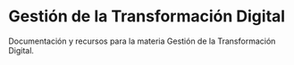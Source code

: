 # Gestión de la Transformación Digital

Documentación y recursos para la materia Gestión de la Transformación Digital.